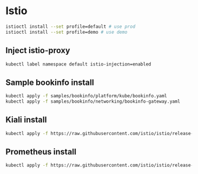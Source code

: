 # Istio

```bash
istioctl install --set profile=default # use prod
istioctl install --set profile=demo # use demo
```

## Inject istio-proxy

```bash
kubectl label namespace default istio-injection=enabled
```

## Sample bookinfo install

```bash
kubectl apply -f samples/bookinfo/platform/kube/bookinfo.yaml
kubectl apply -f samples/bookinfo/networking/bookinfo-gateway.yaml
```

## Kiali install

```bash
kubectl apply -f https://raw.githubusercontent.com/istio/istio/release-1.12/samples/addons/kiali.yaml
```

## Prometheus install

```bash
kubectl apply -f https://raw.githubusercontent.com/istio/istio/release-1.12/samples/addons/prometheus.yaml
```
